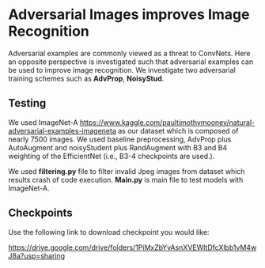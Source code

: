 # Adversarial Images improves Image Recognition
Adversarial examples are commonly viewed as a threat to ConvNets. Here an opposite perspective is investigated such that adversarial examples can be used to improve image recognition. We investigate two adversarial training schemes such as **AdvProp**, **NoisyStud**. 

## Testing
We used ImageNet-A https://www.kaggle.com/paultimothymooney/natural-adversarial-examples-imageneta as our dataset which is composed of nearly 7500 images.
We used baseline preprocessing, AdvProp plus AutoAugment and noisyStudent plus RandAugment with B3 and B4 weighting of the EfficientNet (i.e., B3-4 checkpoints are used.). 


We used **filtering.py** file to filter invalid Jpeg images from dataset which results crash of code execution. 
**Main.py** is main file to test models with ImageNet-A.

## Checkpoints
Use the following link to download checkpoint you would like:

https://drive.google.com/drive/folders/1PiMxZbYvAsnXVEWltDfcXlbb1yM4wJ8a?usp=sharing
